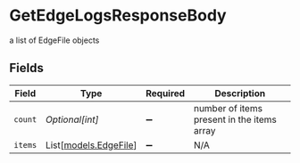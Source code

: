 # GetEdgeLogsResponseBody

a list of EdgeFile objects


## Fields

| Field                                          | Type                                           | Required                                       | Description                                    |
| ---------------------------------------------- | ---------------------------------------------- | ---------------------------------------------- | ---------------------------------------------- |
| `count`                                        | *Optional[int]*                                | :heavy_minus_sign:                             | number of items present in the items array     |
| `items`                                        | List[[models.EdgeFile](../models/edgefile.md)] | :heavy_minus_sign:                             | N/A                                            |